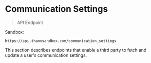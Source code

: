 # Communication Settings

> API Endpoint

Sandbox:
```
https://api.thanxsandbox.com/communication_settings
```

This section describes endpoints that enable a third party to fetch and update
a user's communication settings.
